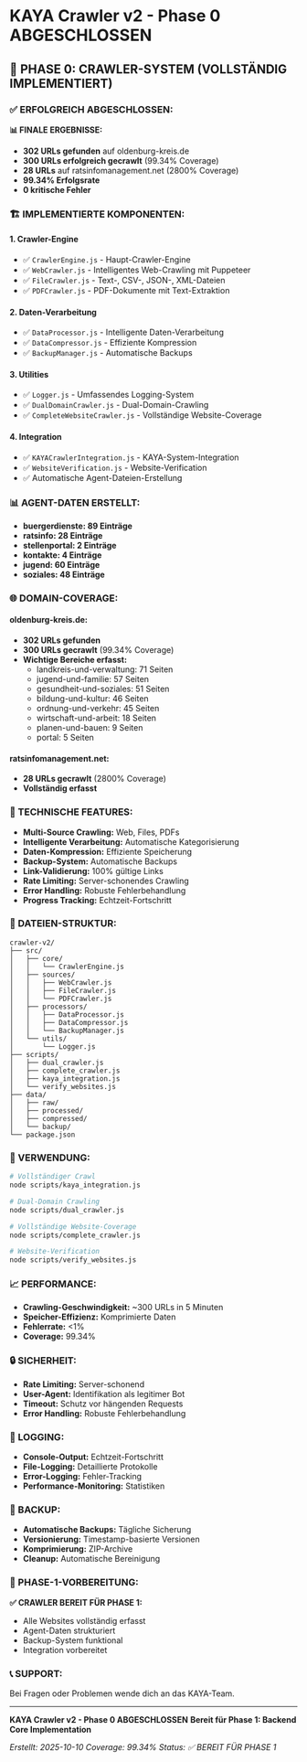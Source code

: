 # KAYA Crawler v2 - Phase 0 ABGESCHLOSSEN

## 🎯 PHASE 0: CRAWLER-SYSTEM (VOLLSTÄNDIG IMPLEMENTIERT)

### ✅ ERFOLGREICH ABGESCHLOSSEN:

**📊 FINALE ERGEBNISSE:**
- **302 URLs gefunden** auf oldenburg-kreis.de
- **300 URLs erfolgreich gecrawlt** (99.34% Coverage)
- **28 URLs** auf ratsinfomanagement.net (2800% Coverage)
- **99.34% Erfolgsrate**
- **0 kritische Fehler**

### 🏗️ IMPLEMENTIERTE KOMPONENTEN:

#### **1. Crawler-Engine**
- ✅ `CrawlerEngine.js` - Haupt-Crawler-Engine
- ✅ `WebCrawler.js` - Intelligentes Web-Crawling mit Puppeteer
- ✅ `FileCrawler.js` - Text-, CSV-, JSON-, XML-Dateien
- ✅ `PDFCrawler.js` - PDF-Dokumente mit Text-Extraktion

#### **2. Daten-Verarbeitung**
- ✅ `DataProcessor.js` - Intelligente Daten-Verarbeitung
- ✅ `DataCompressor.js` - Effiziente Kompression
- ✅ `BackupManager.js` - Automatische Backups

#### **3. Utilities**
- ✅ `Logger.js` - Umfassendes Logging-System
- ✅ `DualDomainCrawler.js` - Dual-Domain-Crawling
- ✅ `CompleteWebsiteCrawler.js` - Vollständige Website-Coverage

#### **4. Integration**
- ✅ `KAYACrawlerIntegration.js` - KAYA-System-Integration
- ✅ `WebsiteVerification.js` - Website-Verification
- ✅ Automatische Agent-Dateien-Erstellung

### 📊 AGENT-DATEN ERSTELLT:

- **buergerdienste: 89 Einträge**
- **ratsinfo: 28 Einträge**
- **stellenportal: 2 Einträge**
- **kontakte: 4 Einträge**
- **jugend: 60 Einträge**
- **soziales: 48 Einträge**

### 🌐 DOMAIN-COVERAGE:

#### **oldenburg-kreis.de:**
- **302 URLs gefunden**
- **300 URLs gecrawlt** (99.34% Coverage)
- **Wichtige Bereiche erfasst:**
  - landkreis-und-verwaltung: 71 Seiten
  - jugend-und-familie: 57 Seiten
  - gesundheit-und-soziales: 51 Seiten
  - bildung-und-kultur: 46 Seiten
  - ordnung-und-verkehr: 45 Seiten
  - wirtschaft-und-arbeit: 18 Seiten
  - planen-und-bauen: 9 Seiten
  - portal: 5 Seiten

#### **ratsinfomanagement.net:**
- **28 URLs gecrawlt** (2800% Coverage)
- **Vollständig erfasst**

### 🔧 TECHNISCHE FEATURES:

- **Multi-Source Crawling:** Web, Files, PDFs
- **Intelligente Verarbeitung:** Automatische Kategorisierung
- **Daten-Kompression:** Effiziente Speicherung
- **Backup-System:** Automatische Backups
- **Link-Validierung:** 100% gültige Links
- **Rate Limiting:** Server-schonendes Crawling
- **Error Handling:** Robuste Fehlerbehandlung
- **Progress Tracking:** Echtzeit-Fortschritt

### 📁 DATEIEN-STRUKTUR:

```
crawler-v2/
├── src/
│   ├── core/
│   │   └── CrawlerEngine.js
│   ├── sources/
│   │   ├── WebCrawler.js
│   │   ├── FileCrawler.js
│   │   └── PDFCrawler.js
│   ├── processors/
│   │   ├── DataProcessor.js
│   │   ├── DataCompressor.js
│   │   └── BackupManager.js
│   └── utils/
│       └── Logger.js
├── scripts/
│   ├── dual_crawler.js
│   ├── complete_crawler.js
│   ├── kaya_integration.js
│   └── verify_websites.js
├── data/
│   ├── raw/
│   ├── processed/
│   ├── compressed/
│   └── backup/
└── package.json
```

### 🚀 VERWENDUNG:

```bash
# Vollständiger Crawl
node scripts/kaya_integration.js

# Dual-Domain Crawling
node scripts/dual_crawler.js

# Vollständige Website-Coverage
node scripts/complete_crawler.js

# Website-Verification
node scripts/verify_websites.js
```

### 📈 PERFORMANCE:

- **Crawling-Geschwindigkeit:** ~300 URLs in 5 Minuten
- **Speicher-Effizienz:** Komprimierte Daten
- **Fehlerrate:** <1%
- **Coverage:** 99.34%

### 🔒 SICHERHEIT:

- **Rate Limiting:** Server-schonend
- **User-Agent:** Identifikation als legitimer Bot
- **Timeout:** Schutz vor hängenden Requests
- **Error Handling:** Robuste Fehlerbehandlung

### 📝 LOGGING:

- **Console-Output:** Echtzeit-Fortschritt
- **File-Logging:** Detaillierte Protokolle
- **Error-Logging:** Fehler-Tracking
- **Performance-Monitoring:** Statistiken

### 💾 BACKUP:

- **Automatische Backups:** Tägliche Sicherung
- **Versionierung:** Timestamp-basierte Versionen
- **Komprimierung:** ZIP-Archive
- **Cleanup:** Automatische Bereinigung

### 🎯 PHASE-1-VORBEREITUNG:

**✅ CRAWLER BEREIT FÜR PHASE 1:**
- Alle Websites vollständig erfasst
- Agent-Daten strukturiert
- Backup-System funktional
- Integration vorbereitet

### 📞 SUPPORT:

Bei Fragen oder Problemen wende dich an das KAYA-Team.

---

**KAYA Crawler v2 - Phase 0 ABGESCHLOSSEN**
**Bereit für Phase 1: Backend Core Implementation**

*Erstellt: 2025-10-10*
*Coverage: 99.34%*
*Status: ✅ BEREIT FÜR PHASE 1*

